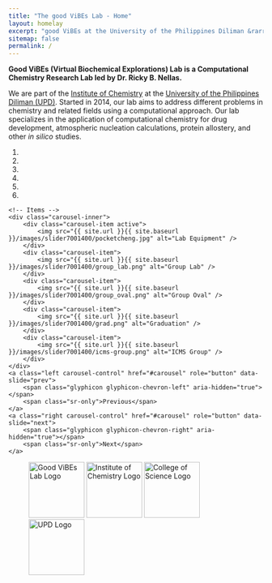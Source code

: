 ```yaml
---
title: "The good ViBEs Lab - Home"
layout: homelay
excerpt: "good ViBEs at the University of the Philippines Diliman &rarr; UPD."
sitemap: false
permalink: /
---
```


<b>Good ViBEs (Virtual Biochemical Explorations) Lab is a Computational Chemistry Research Lab led by Dr. Ricky B. Nellas.</b>

We are part of the <a href="https://chemistry.science.upd.edu.ph">Institute of Chemistry</a> at the <a href="https://upd.edu.ph/">University of the Philippines Diliman (UPD)</a>. Started in 2014, our lab aims to address different problems in chemistry and related fields using a computational approach. Our lab specializes in the application of computational chemistry for drug development, atmospheric nucleation calculations, protein allostery, and other <i>in silico</i> studies.

<div id="carousel" class="carousel slide" data-ride="carousel" data-interval="4000" data-pause="hover">
    <!-- Menu -->
    <ol class="carousel-indicators">
        <li data-target="#carousel" data-slide-to="0" class="active"></li>
        <li data-target="#carousel" data-slide-to="1"></li>
        <li data-target="#carousel" data-slide-to="2"></li>
        <li data-target="#carousel" data-slide-to="3"></li>
        <li data-target="#carousel" data-slide-to="4"></li>
        <li data-target="#carousel" data-slide-to="5"></li>
    </ol>

    <!-- Items -->
    <div class="carousel-inner">
        <div class="carousel-item active">
            <img src="{{ site.url }}{{ site.baseurl }}/images/slider7001400/pocketcheng.jpg" alt="Lab Equipment" />
        </div>
        <div class="carousel-item">
            <img src="{{ site.url }}{{ site.baseurl }}/images/slider7001400/group_lab.png" alt="Group Lab" />
        </div>
        <div class="carousel-item">
            <img src="{{ site.url }}{{ site.baseurl }}/images/slider7001400/group_oval.png" alt="Group Oval" />
        </div>
        <div class="carousel-item">
            <img src="{{ site.url }}{{ site.baseurl }}/images/slider7001400/grad.png" alt="Graduation" />
        </div>
        <div class="carousel-item">
            <img src="{{ site.url }}{{ site.baseurl }}/images/slider7001400/icms-group.png" alt="ICMS Group" />
        </div>
    </div>
    <a class="left carousel-control" href="#carousel" role="button" data-slide="prev">
        <span class="glyphicon glyphicon-chevron-left" aria-hidden="true"></span>
        <span class="sr-only">Previous</span>
    </a>
    <a class="right carousel-control" href="#carousel" role="button" data-slide="next">
        <span class="glyphicon glyphicon-chevron-right" aria-hidden="true"></span>
        <span class="sr-only">Next</span>
    </a>
</div>

<figure class="fourth">
    <img src="{{ site.url }}{{ site.baseurl }}/images/logopic/GV_lab.png" style="width: 110px" alt="Good ViBEs Lab Logo">
    <img src="{{ site.url }}{{ site.baseurl }}/images/logopic/IC_logo.png" style="width: 110px" alt="Institute of Chemistry Logo">
    <img src="{{ site.url }}{{ site.baseurl }}/images/logopic/CS_logo.png" style="width: 110px" alt="College of Science Logo">
    <img src="{{ site.url }}{{ site.baseurl }}/images/logopic/UPD_logo.png" style="width: 110px" alt="UPD Logo">
</figure>
